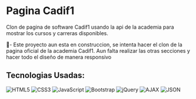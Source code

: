 # Pagina Cadif1
Clon de pagina de software Cadif1 usando la api de la academia para mostrar los cursos y carreras disponibles.

🚧- Este proyecto aun esta en construccion, se intenta hacer el clon de la pagina oficial de la academia Cadif1. Aun falta realizar las otras secciones y hacer todo el diseño de manera responsivo
## Tecnologias Usadas:
![HTML5](https://img.shields.io/badge/-HTML5-%23E44D27?style=flat-square&logo=html5&logoColor=ffffff)
![CSS3](https://img.shields.io/badge/-CSS3-%231572B6?style=flat-square&logo=css3)
![JavaScript](https://img.shields.io/badge/-JavaScript-black?style=flat-square&logo=javascript)
![Bootstrap](https://img.shields.io/badge/-Bootstrap-563D7C?style=flat-square&logo=bootstrap)
![jQuery](https://img.shields.io/badge/-jQuery-222222?style=flat&logo=jQuery&logoColor=0769AD)
![AJAX](https://img.shields.io/badge/-Ajax-222222?style=flat&logo=Ajax&logoColor=0769AD)
![JSON](https://img.shields.io/badge/-Json-222222?style=flat&logo=jsony&logoColor=0769AD)
